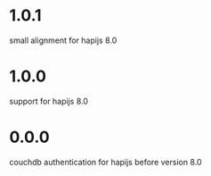 # 1.0.1
small alignment for hapijs 8.0

# 1.0.0
support for hapijs 8.0

# 0.0.0
couchdb authentication for hapijs before version 8.0
